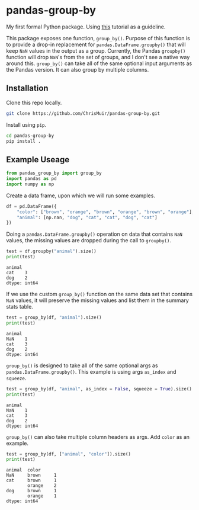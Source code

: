 # pandas-group-by

My first formal Python package. Using [this](https://python-packaging.readthedocs.io/en/latest/) tutorial as a guideline.

This package exposes one function, `group_by()`. Purpose of this function is to 
provide a drop-in replacement for `pandas.DataFrame.groupby()` that will keep 
`NaN` values in the output as a group. Currently, the Pandas `groupby()` function 
will drop `NaN`'s from the set of groups, and I don't see a native way around this.
`group_by()` can take all of the same optional input arguments as the Pandas version. 
It can also group by multiple columns.

## Installation

Clone this repo locally.
```sh
git clone https://github.com/ChrisMuir/pandas-group-by.git
```

Install using `pip`.
```sh
cd pandas-group-by
pip install .
```

## Example Useage

```py
from pandas_group_by import group_by
import pandas as pd
import numpy as np
```

Create a data frame, upon which we will run some examples.
```py
df = pd.DataFrame({
    "color": ["brown", "orange", "brown", "orange", "brown", "orange"], 
    "animal": [np.nan, "dog", "cat", "cat", "dog", "cat"]
})
```

Doing a `pandas.DataFrame.groupby()` operation on data that contains `NaN` values, 
the missing values are dropped during the call to `groupby()`.
```py
test = df.groupby("animal").size()
print(test)
```
```
animal
cat    3
dog    2
dtype: int64
```

If we use the custom `group_by()` function on the same data set that contains 
`NaN` values, it will preserve the missing values and list them in the summary 
stats table.
```py
test = group_by(df, "animal").size()
print(test)
```
```
animal
NaN    1
cat    3
dog    2
dtype: int64
```

`group_by()` is designed to take all of the same optional args as `pandas.DataFrame.groupby()`. 
This example is using args `as_index` and `squeeze`.
```py
test = group_by(df, "animal", as_index = False, squeeze = True).size()
print(test)
```
```
animal
NaN    1
cat    3
dog    2
dtype: int64
```

`group_by()` can also take multiple column headers as args. Add `color` as an example.
```py
test = group_by(df, ["animal", "color"]).size()
print(test)
```
```
animal  color 
NaN     brown     1
cat     brown     1
        orange    2
dog     brown     1
        orange    1
dtype: int64
```